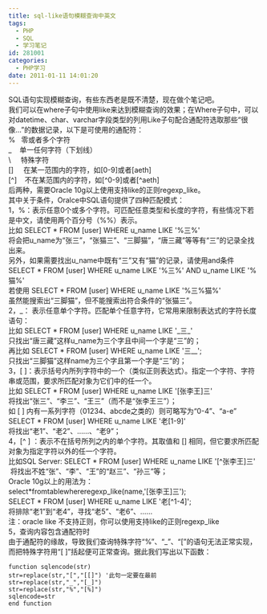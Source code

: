```yaml
---
title: sql-like语句模糊查询中英文
tags:
  - PHP
  - SQL
  - 学习笔记
id: 281001
categories:
  - PHP学习
date: 2011-01-11 14:01:20
---
```


<div>SQL语句实现模糊查询，有些东西老是既不清楚，现在做个笔记吧。</div>
<div>我们可以在where子句中使用like来达到模糊查询的效果；在Where子句中，可以对datetime、char、varchar字段类型的列用Like子句配合通配符选取那些“很像...”的数据记录，以下是可使用的通配符：</div>
<div>% &nbsp; 零或者多个字符</div>
<div>_ &nbsp; &nbsp;单一任何字符（下划线）</div>
<div>\ &nbsp; &nbsp; 特殊字符</div>
<div>[] &nbsp; &nbsp; 在某一范围内的字符，如[0-9]或者[aeth] &nbsp;</div>
<div>[^] &nbsp; &nbsp;不在某范围内的字符，如[^0-9]或者[^aeth]</div>
<div>后两种，需要Oracle 10g以上使用支持like的正则regexp_like。</div>
<div>其中关于条件，Oralce中SQL语句提供了四种匹配模式：</div>
<div>

</div>
<div>1，%：表示任意0个或多个字符。可匹配任意类型和长度的字符，有些情况下若是中文，请使用两个百分号（%%）表示。</div>
<div>比如 SELECT * FROM [user] WHERE u_name LIKE '%三%'</div>
<div>将会把u_name为“张三”，“张猫三”、“三脚猫”，“唐三藏”等等有“三”的记录全找出来。</div>
<div>另外，如果需要找出u_name中既有“三”又有“猫”的记录，请使用and条件</div>
<div>SELECT * FROM [user] WHERE u_name LIKE '%三%' AND u_name LIKE '%猫%'</div>
<div>

</div>
<div>若使用 SELECT * FROM [user] WHERE u_name LIKE '%三%猫%'</div>
<div>虽然能搜索出“三脚猫”，但不能搜索出符合条件的“张猫三”。</div>
<div>

</div>
<div>2，_： 表示任意单个字符。匹配单个任意字符，它常用来限制表达式的字符长度语句：</div>
<div>比如 SELECT * FROM [user] WHERE u_name LIKE '_三_'</div>
<div>只找出“唐三藏”这样u_name为三个字且中间一个字是“三”的；</div>
<div>再比如 SELECT * FROM [user] WHERE u_name LIKE '三__';</div>
<div>只找出“三脚猫”这样name为三个字且第一个字是“三”的；</div>
<div>

</div>
<div>

</div>
<div>3，[ ]：表示括号内所列字符中的一个（类似正则表达式）。指定一个字符、字符串或范围，要求所匹配对象为它们中的任一个。</div>
<div>比如 SELECT * FROM [user] WHERE u_name LIKE '[张李王]三'</div>
<div>将找出“张三”、“李三”、“王三”（而不是“张李王三”）；</div>
<div>如 [ ] 内有一系列字符（01234、abcde之类的）则可略写为“0-4”、“a-e”</div>
<div>SELECT * FROM [user] WHERE u_name LIKE '老[1-9]'</div>
<div>将找出“老1”、“老2”、……、“老9”；</div>
<div>

</div>
<div>4，[^ ] ：表示不在括号所列之内的单个字符。其取值和 [] 相同，但它要求所匹配对象为指定字符以外的任一个字符。</div>
<div>比如SQL Server: SELECT * FROM [user] WHERE u_name LIKE '[^张李王]三' &nbsp; &nbsp;将找出不姓“张”、“李”、“王”的“赵三”、“孙三”等；</div>
<div>Oracle 10g以上的用法为：</div>
<div>select*fromtablewhereregexp_like(name,'[张李王]三');</div>
<div>SELECT * FROM [user] WHERE u_name LIKE '老[^1-4]';</div>
<div>将排除“老1”到“老4”，寻找“老5”、“老6”、……</div>
<div>注：oracle like 不支持正则，你可以使用支持like的正则regexp_like</div>
<div>

</div>
<div>5，查询内容包含通配符时</div>
<div>由于通配符的缘故，导致我们查询特殊字符“%”、“_”、“[”的语句无法正常实现，而把特殊字符用“[ ]”括起便可正常查询。据此我们写出以下函数：</div>
<div>

</div>

```
function sqlencode(str)
str=replace(str,"[","[[]") '此句一定要在最前
str=replace(str,"_","[_]")
str=replace(str,"%","[%]")
sqlencode=str
end function
```